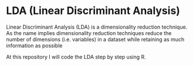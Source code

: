 # LDA (Linear Discriminant Analysis) 
Linear Discriminant Analysis (LDA) is a dimensionality reduction technique. As the name implies dimensionality reduction techniques reduce the number of dimensions (i.e. variables) in a dataset while retaining as much information as possible

At this repository I will code the LDA step by step using R.

